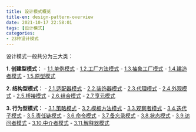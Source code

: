 ```yaml
---
title: 设计模式概览
title-en: design-pattern-overview
date: 2021-10-17 22:58:01
tags: [设计模式]
categories:
- 23种设计模式
---
```


设计模式一般共分为三大类：

**1. 创建型模式：**
	- <a target="_self" href="https://sissilab.top/2021/10/17/singleton-pattern">1.1.单例模式</a>
	- <a target="_self" href="https://sissilab.top/2021/10/17/factory-method-pattern">1.2.工厂方法模式</a>
	- <a target="_self" href="https://sissilab.top/2021/10/17/abstract-factory-pattern">1.3.抽象工厂模式</a>
	- [1.4.建造者模式](#)
	- [1.5.原型模式](#)
<!-- more -->
**2. 结构型模式：**
	- [2.1.适配器模式](#)
	- [2.2.装饰器模式](#)
	- [2.3.代理模式](#)
	- [2.4.外观模式](#)
	- [2.5.桥接模式](#)
	- [2.6.组合模式](#)
	- [2.7.享元模式](#)

**3. 行为型模式：**
	- [3.1.策略模式](#)
	- [3.2.模板方法模式](#)
	- [3.3.观察者模式](#)
	- [3.4.迭代子模式](#)
	- [3.5.责任链模式](#)
	- [3.6.命令模式](#)
	- [3.7.备忘录模式](#)
	- [3.8.状态模式](#)
	- [3.9.访问者模式](#)
	- [3.10.中介者模式](#)
	- [3.11.解释器模式](#)
